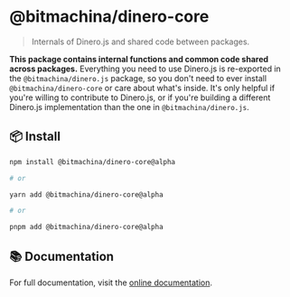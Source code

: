 # @bitmachina/dinero-core

> Internals of Dinero.js and shared code between packages.

**This package contains internal functions and common code shared across packages.** Everything you need to use Dinero.js is re-exported in the `@bitmachina/dinero.js` package, so you don't need to ever install `@bitmachina/dinero-core` or care about what's inside. It's only helpful if you're willing to contribute to Dinero.js, or if you're building a different Dinero.js implementation than the one in `@bitmachina/dinero.js`.

## 📦 Install

```sh
npm install @bitmachina/dinero-core@alpha

# or

yarn add @bitmachina/dinero-core@alpha

# or

pnpm add @bitmachina/dinero-core@alpha
```

## 📚 Documentation

For full documentation, visit the [online documentation](https://v2.dinerojs.com/docs).
